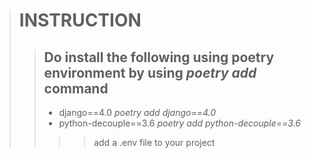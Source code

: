 
> # INSTRUCTION
>
>> ## Do install the following using poetry environment by using *poetry add* command
>> - django==4.0 *poetry add django==4.0*
>> -  python-decouple==3.6 *poetry add python-decouple==3.6*
> >>
>>>> add a .env file to your project